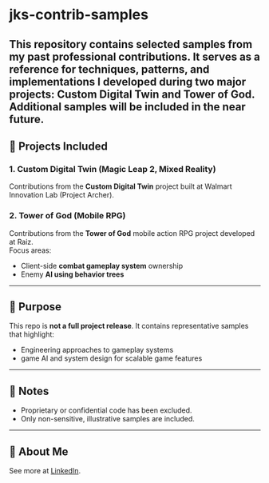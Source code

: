 # jks-contrib-samples

This repository contains selected samples from my past professional contributions. 
It serves as a reference for techniques, patterns, and implementations I developed during two major projects: **Custom Digital Twin** and **Tower of God**.
Additional samples will be included in the near future.
---

## 📂 Projects Included

### 1. Custom Digital Twin (Magic Leap 2, Mixed Reality)
Contributions from the **Custom Digital Twin** project built at Walmart Innovation Lab (Project Archer).  


### 2. Tower of God (Mobile RPG)
Contributions from the **Tower of God** mobile action RPG project developed at Raiz.  
Focus areas:
- Client-side **combat gameplay system** ownership
- Enemy **AI using behavior trees**


---

## 🚀 Purpose
This repo is **not a full project release**. It contains representative samples that highlight:
- Engineering approaches to gameplay systems
- game AI and system design for scalable game features

---

## 📌 Notes
- Proprietary or confidential code has been excluded.
- Only non-sensitive, illustrative samples are included.

---

## 📖 About Me
See more at [LinkedIn](https://www.linkedin.com/in/keeseok-jeong).
